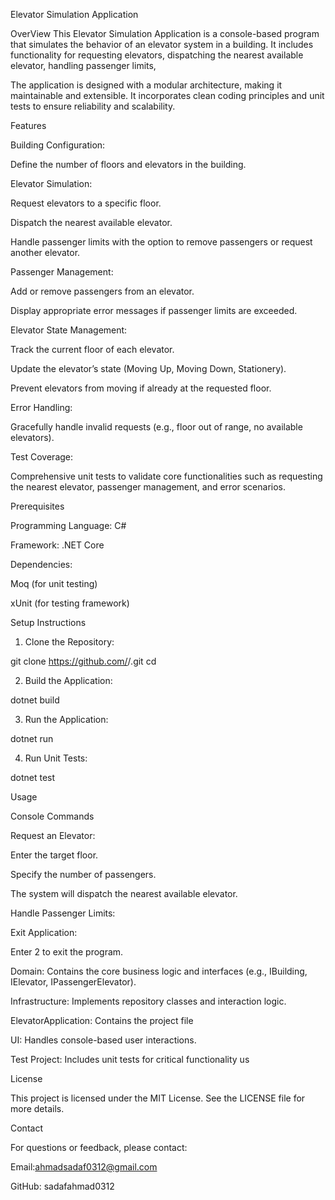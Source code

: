 Elevator Simulation Application 

OverView
This Elevator Simulation Application is a console-based program that simulates the behavior of an elevator system in a building. It includes functionality for requesting elevators, dispatching the nearest available elevator, handling passenger limits, 

The application is designed with a modular architecture, making it maintainable and extensible. It incorporates clean coding principles and unit tests to ensure reliability and scalability.

Features

Building Configuration:

Define the number of floors and elevators in the building.

Elevator Simulation:

Request elevators to a specific floor.

Dispatch the nearest available elevator.

Handle passenger limits with the option to remove passengers or request another elevator.

Passenger Management:

Add or remove passengers from an elevator.

Display appropriate error messages if passenger limits are exceeded.

Elevator State Management:

Track the current floor of each elevator.

Update the elevator’s state (Moving Up, Moving Down, Stationery).

Prevent elevators from moving if already at the requested floor.

Error Handling:

Gracefully handle invalid requests (e.g., floor out of range, no available elevators).

Test Coverage:

Comprehensive unit tests to validate core functionalities such as requesting the nearest elevator, passenger management, and error scenarios.

Prerequisites

Programming Language: C#

Framework: .NET Core

Dependencies:

Moq (for unit testing)

xUnit (for testing framework)

Setup Instructions

1. Clone the Repository:

git clone https://github.com/<your-username>/<repository-name>.git
cd <repository-name>

2. Build the Application:

dotnet build

3. Run the Application:

dotnet run

4. Run Unit Tests:

dotnet test

Usage

Console Commands

Request an Elevator:

Enter the target floor.

Specify the number of passengers.

The system will dispatch the nearest available elevator.

Handle Passenger Limits:



Exit Application:

Enter 2 to exit the program.

Domain: Contains the core business logic and interfaces (e.g., IBuilding, IElevator, IPassengerElevator).

Infrastructure: Implements repository classes and interaction logic.

ElevatorApplication: Contains the project file

UI: Handles console-based user interactions.

Test Project: Includes unit tests for critical functionality us

License

This project is licensed under the MIT License. See the LICENSE file for more details.

Contact

For questions or feedback, please contact:

Email:ahmadsadaf0312@gmail.com

GitHub: sadafahmad0312